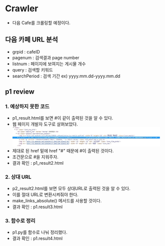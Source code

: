 # Crawler
- 다음 Cafe를 크롤링할 예정이다.

## 다음 카페 URL 분석
- grpid : cafeID
- pagenum : 검색결과 page number
- listnum : 페이지에 보여지는 게시물 개수
- query : 검색할 키워드
- searchPeriod : 검색 기간 ex) yyyy.mm.dd-yyyy.mm.dd

## p1 review

### 1. 예상하지 못한 코드
- p1_result.html를 보면 #이 같이 출력된 것을 알 수 있다.
- 웹 페이지 개발자 도구로 살펴보았다.
![예상하지 못한 링크](./p1_error1.JPG)
- 제대로 된 href 밑에 href "#" 때문에 #이 출력된 것이다.
- 조건문으로 #을 지워주자.
- 결과 확인 : p1_result2.html

### 2. 상대 URL
- p2_result2.html를 보면 모두 상대URL로 출력된 것을 알 수 있다.
- 이를 절대 URL로 변환시켜줘야 한다.
- make_links_absolute() 메서드를 사용할 것이다.
- 결과 확인 : p1.result3.html

### 3. 함수로 정리
- p1.py를 함수로 나눠 정리했다.
- 결과 확인 : p1.result4.html
